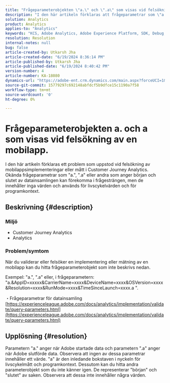 ```yaml
---
title: "Frågeparameterobjekten \"a.\" och \".a\" som visas vid felsökning av en mobilapp."
description: "I den här artikeln förklaras att frågeparametrar som \"a.\", \".a\" som visas vid felsökning av mobilappsimplementationer i CJA ingår i datainsamlingsprocessen för Adobe."
solution: Analytics
product: Analytics
applies-to: "Analytics"
keywords: "KCS, Adobe Analytics, Adobe Experience Platform, SDK, Debug, Query Parameters"
resolution: Resolution
internal-notes: null
bug: false
article-created-by: Utkarsh Jha
article-created-date: "6/19/2024 8:36:14 PM"
article-published-by: Utkarsh Jha
article-published-date: "6/19/2024 8:40:42 PM"
version-number: 4
article-number: KA-18080
dynamics-url: "https://adobe-ent.crm.dynamics.com/main.aspx?forceUCI=1&pagetype=entityrecord&etn=knowledgearticle&id=a247988f-7b2e-ef11-840a-00224809e160"
source-git-commit: 15779297c692148abfdcf5b9dfce15c1190a7f58
workflow-type: tm+mt
source-wordcount: '0'
ht-degree: 0%

---
```


# Frågeparameterobjekten a. och a som visas vid felsökning av en mobilapp.


I den här artikeln förklaras ett problem som uppstod vid felsökning av mobilappsimplementeringar eller mått i Customer Journey Analytics. Okända frågeparametrar som &quot;a.&quot;, &quot;.a&quot; eller andra som anger början och slutet av datainsamlingen kan förekomma i frågesträngen, men de innehåller inga värden och används för livscykelvärden och för programkontext.

## Beskrivning {#description}


### <b>Miljö</b>

- Customer Journey Analytics
- Analytics 




### <b>Problem/symtom</b>

När du validerar eller felsöker en implementering eller mätning av en mobilapp kan du hitta frågeparameterobjekt som inte beskrivs nedan.

Exempel: &quot;a.&quot;, &quot;.a&quot; eller, i frågeparametern: &quot;a.&amp;AppID=xxxxx&amp;CarrierName=xxxx&amp;DeviceName=xxxx&amp;OSVersion=xxxx&amp;Resolution=xxxx&amp;RunMode=xxxx&amp;TimeSinceLaunch=xxxx.a &quot;.

・Frågeparametrar för datainsamling
[https://experienceleague.adobe.com/docs/analytics/implementation/validate/query-parameters.html](https://experienceleague.adobe.com/docs/analytics/implementation/validate/query-parameters.html)




## Upplösning {#resolution}


Parametern &quot;a.&quot; anger när Adobe startade data och parametern &quot;.a&quot; anger när Adobe slutförde data. Observera att ingen av dessa parametrar innehåller ett värde. &quot;a&quot; är den inledande bokstaven i nyckeln för livscykelmått och programkontext. Dessutom kan du hitta andra parameterobjekt som du inte känner igen. De representerar &quot;början&quot; och &quot;slutet&quot; av saken. Observera att dessa inte innehåller några värden.
